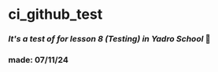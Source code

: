 # ci_github_test 
### *It's a test of for lesson 8 (Testing) in Yadro School* :koala:

### made: 07/11/24 